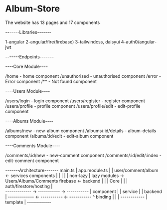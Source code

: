 # Album-Store

The website has 13 pages and 17 components

-------Libraries-------

1-angular
2-angular/fire(firebase)
3-tailwindcss, daisyui
4-auth0/angular-jwt

-------Endpoints-------

----Core Module----

/home - home component
/unauthorised - unauthorised component
/error - Error component
/** - Not found component

----Users Module----

/users/login - login component
/users/register - register component
/users/profile - profile component
/users/profile/edit - edit-profile component

----Albums Module----

/albums/new - new-album component
/albums/:id/details - album-details component
/albums/:id/edit - edit-album component

----Comments Module----

/comments/:id/new - new-comment component
/comments/:id/edit/:index - edit-comment component

-------Architecture-------
                                   main.ts
                                      |
                                app.module.ts
							    |           |
   user/comment/album <- services	        components
						    |               |    |    |
							|	   	 non-lazy	 |	 lazy modules -> Users/Albums/Comments
		    firebase  <- backend  	       |     |
				|				    	  Core   |
				|				  		         |
	   auth/firestore/hosting	  				 |		             
                                            -------------  ->  -----------  ->  -----------
						                   |  component  |    |  service  |    |  backend  |
						                    -------------  <-  -----------  <-  -----------
										     ^ binding |
										     |         |
											------------
										   |  template  |
											------------
											
												